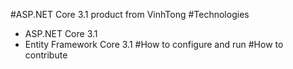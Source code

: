 #ASP.NET Core 3.1 product from VinhTong
#Technologies
- ASP.NET Core 3.1
- Entity Framework Core 3.1
#How to configure and run
#How to contribute
